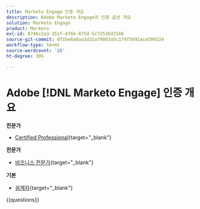 ```yaml
---
title: Marketo Engage 인증 개요
description: Adobe Marketo Engage의 인증 옵션 개요
solution: Marketo Engage
product: Marketo
exl-id: 8746c2a3-351f-4f6b-875d-5c72526d3166
source-git-commit: df1be8a0aa3d31a79083a5c174f5692ace506524
workflow-type: tm+mt
source-wordcount: '26'
ht-degree: 30%

---
```


# Adobe [!DNL Marketo Engage] 인증 개요

**전문가**

* [Certified Professional](https://certification.adobe.com/certification/engage-professional){target="_blank"} <!--AD0-E555-->

**전문가**

* [비즈니스 전문가](https://certification.adobe.com/certification/marketo-engage-business-practitioner-expert){target="_blank"} <!--AD0-E559-->

**기본**

* [설계자](https://certification.adobe.com/certification/marketo-engage-architect-master){target="_blank"} <!--AD0-E560-->

{{questions}}

